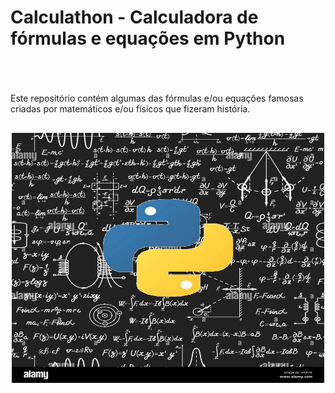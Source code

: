 # **Calculathon - Calculadora de fórmulas e equações em Python** <h1>

</br>

Este repositório contém algumas das fórmulas e/ou equações famosas criadas por matemáticos e/ou físicos que fizeram história. <h2>

<div align="center">
<img src = "Images/python.PNG" alt="Image" height="400" width="500">
</div>
